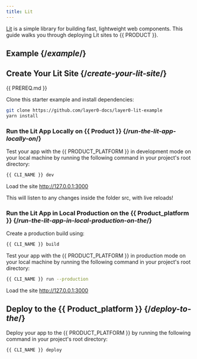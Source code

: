 ```yaml
---
title: Lit
---
```


[Lit](https://lit.dev/) is a simple library for building fast, lightweight web components. This guide walks you through deploying Lit sites to {{ PRODUCT }}.

## Example {/*example*/}

<ExampleButtons
  title="Lit"
  siteUrl="https://layer0-docs-layer0-lit-example-default.layer0-limelight.link"
  repoUrl="https://github.com/layer0-docs/layer0-lit-example" 
  deployFromRepo
/>

## Create Your Lit Site {/*create-your-lit-site*/}

{{ PREREQ.md }}

Clone this starter example and install dependencies:

```bash
git clone https://github.com/layer0-docs/layer0-lit-example
yarn install
```

### Run the Lit App Locally on {{ Product }} {/*run-the-lit-app-locally-on*/}

Test your app with the {{ PRODUCT_PLATFORM }} in development mode on your local machine by running the following command in your project's root directory:

```bash
{{ CLI_NAME }} dev
```

Load the site http://127.0.0.1:3000

This will listen to any changes inside the folder src, with live reloads!

### Run the Lit App in Local Production on the {{ Product_platform }} {/*run-the-lit-app-in-local-production-on-the*/}

Create a production build using:
```bash
{{ CLI_NAME }} build
```

Test your app with the {{ PRODUCT_PLATFORM }} in production mode on your local machine by running the following command in your project's root directory:

```bash
{{ CLI_NAME }} run --production
```

Load the site http://127.0.0.1:3000

## Deploy to the {{ Product_platform }} {/*deploy-to-the*/}

Deploy your app to the {{ PRODUCT_PLATFORM }} by running the following command in your project's root directory:

```bash
{{ CLI_NAME }} deploy
```
